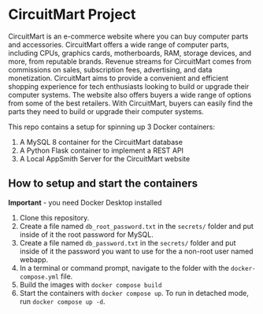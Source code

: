 # CircuitMart Project

CircuitMart is an e-commerce website where you can buy computer parts and accessories. CircuitMart offers a wide range of computer parts, including CPUs, graphics cards, motherboards, RAM, storage devices, and more, from reputable brands. Revenue streams for CircuitMart comes from commissions on sales, subscription fees, advertising, and data monetization. CircuitMart aims to provide a convenient and efficient shopping experience for tech enthusiasts looking to build or upgrade their computer systems. The website also offers buyers a wide range of options from some of the best retailers. With CircuitMart, buyers can easily find the parts they need to build or upgrade their computer systems.


This repo contains a setup for spinning up 3 Docker containers: 
1. A MySQL 8 container for the CircuitMart database
1. A Python Flask container to implement a REST API
1. A Local AppSmith Server for the CircuitMart website

## How to setup and start the containers
**Important** - you need Docker Desktop installed

1. Clone this repository.  
1. Create a file named `db_root_password.txt` in the `secrets/` folder and put inside of it the root password for MySQL. 
1. Create a file named `db_password.txt` in the `secrets/` folder and put inside of it the password you want to use for the a non-root user named webapp. 
1. In a terminal or command prompt, navigate to the folder with the `docker-compose.yml` file.  
1. Build the images with `docker compose build`
1. Start the containers with `docker compose up`.  To run in detached mode, run `docker compose up -d`. 
